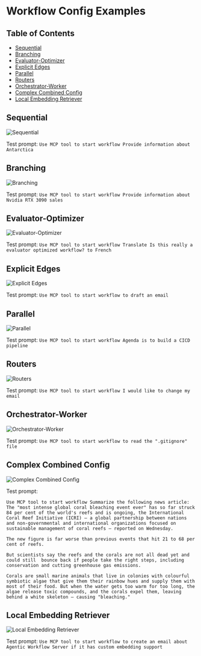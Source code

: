 # Workflow Config Examples

## Table of Contents

- [Sequential](#sequential)
- [Branching](#branching)
- [Evaluator-Optimizer](#evaluator-optimizer)
- [Explicit Edges](#explicit-edges)
- [Parallel](#parallel)
- [Routers](#routers)
- [Orchestrator-Worker](#orchestrator-worker)
- [Complex Combined Config](#complex-combined-config)
- [Local Embedding Retriever](#local-embedding-retriever)

## Sequential

![Sequential](./images/sequential_config.png)

Test prompt: `Use MCP tool to start workflow Provide information about Antarctica`

## Branching

![Branching](./images/branches_config.png)

Test prompt: `Use MCP tool to start workflow Provide information about Nvidia RTX 3090 sales`

## Evaluator-Optimizer

![Evaluator-Optimizer](./images/evaluator_optimizer_config.png)

Test prompt: `Use MCP tool to start workflow Translate Is this really a evaluator optimized workflow? to French`

## Explicit Edges

![Explicit Edges](./images/explicit_edges_config.png)

Test prompt: `Use MCP tool to start workflow to draft an email`

## Parallel

![Parallel](./images/parallel_config.png)

Test prompt: `Use MCP tool to start workflow Agenda is to build a CICD pipeline`

## Routers

![Routers](./images/routers_config.png)

Test prompt: `Use MCP tool to start workflow I would like to change my email`

## Orchestrator-Worker

![Orchestrator-Worker](./images/orchestrator_worker_config.png)

Test prompt: `Use MCP tool to start workflow to read the ".gitignore" file`

## Complex Combined Config

![Complex Combined Config](./images/complex_combined_config.png)

Test prompt:

```plaintext
Use MCP tool to start workflow Summarize the following news article: The "most intense global coral bleaching event ever" has so far struck 84 per cent of the world's reefs and is ongoing, the International Coral Reef Initiative (ICRI) — a global partnership between nations and non-governmental and international organizations focused on sustainable management of coral reefs — reported on Wednesday.

The new figure is far worse than previous events that hit 21 to 68 per cent of reefs.

But scientists say the reefs and the corals are not all dead yet and could still  bounce back if people take the right steps, including conservation and cutting greenhouse gas emissions.

Corals are small marine animals that live in colonies with colourful symbiotic algae that give them their rainbow hues and supply them with most of their food. But when the water gets too warm for too long, the algae release toxic compounds, and the corals expel them, leaving behind a white skeleton — causing "bleaching."
```

## Local Embedding Retriever

![Local Embedding Retriever](./images/embedding_retrieval_config.png)

Test prompt: `Use MCP tool to start workflow to create an email about Agentic Workflow Server if it has custom embedding support`
